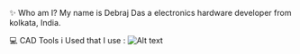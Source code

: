 ✨ Who am I?
My name is Debraj Das a electronics hardware developer from kolkata, India.

💻 CAD Tools i Used that I use :
![Alt text](Debrajdas180\Images\247-2478187_kicad-logo-kicad-logo-png-transparent-png.jpg)
